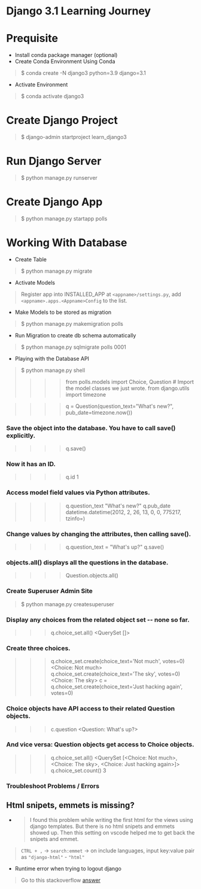 # Django 3.1 Learning Journey
# Prequisite
- Install conda package manager (optional)
- Create Conda Environment
Using Conda
> $ conda create -N django3 python=3.9 django=3.1
- Activate Environment
> $ conda activate django3

# Create Django Project
> $ django-admin startproject learn_django3

# Run Django Server
> $ python manage.py runserver

# Create Django App
> $ python manage.py startapp polls

# Working With Database
- Create Table
> $ python manage.py migrate

- Activate Models
> Register app into INSTALLED_APP at `<appname>/settings.py`, add `<appname>.apps.<Appname>Config` to the list.

- Make Models to be stored as migration
> $ python manage.py makemigration polls

- Run Migration to create db schema automatically
> $ python manage.py sqlmigrate polls 0001

- Playing with the Database API
> $ python manage.py shell
> >>> from polls.models import Choice, Question  # Import the model classes we just wrote.
> >>> from django.utils import timezone

> >>> q = Question(question_text="What's new?", pub_date=timezone.now())

### Save the object into the database. You have to call save() explicitly.
> >>> q.save()

### Now it has an ID.
> >>> q.id
1

### Access model field values via Python attributes.
> >>> q.question_text
"What's new?"
> >>> q.pub_date
datetime.datetime(2012, 2, 26, 13, 0, 0, 775217, tzinfo=<UTC>)

### Change values by changing the attributes, then calling save().
> >>> q.question_text = "What's up?"
> >>> q.save()

### objects.all() displays all the questions in the database.
> >>> Question.objects.all()

### Create Superuser Admin Site
> $ python manage.py createsuperuser

### Display any choices from the related object set -- none so far.
>>> q.choice_set.all()
<QuerySet []>

### Create three choices.
>>> q.choice_set.create(choice_text='Not much', votes=0)
<Choice: Not much>
>>> q.choice_set.create(choice_text='The sky', votes=0)
<Choice: The sky>
>>> c = q.choice_set.create(choice_text='Just hacking again', votes=0)

### Choice objects have API access to their related Question objects.
>>> c.question
<Question: What's up?>

### And vice versa: Question objects get access to Choice objects.
>>> q.choice_set.all()
<QuerySet [<Choice: Not much>, <Choice: The sky>, <Choice: Just hacking again>]>
>>> q.choice_set.count()
3

### Troubleshoot Problems / Errors 
## Html snipets, emmets is missing?
- > I found this problem while writing the first html for the views using django templates. But there is no html snipets and emmets showed up. Then this setting on vscode helped me to get back the snipets and emmet.
>  
> `CTRL + ,` -> `search:emmet` -> on include languages, input key:value pair as `"django-html"` - `"html"`
- Runtime error when trying to logout django
> Go to this stackoverflow [answer](https://stackoverflow.com/questions/31779234/runtime-error-when-trying-to-logout-django/31779289#31779289)



